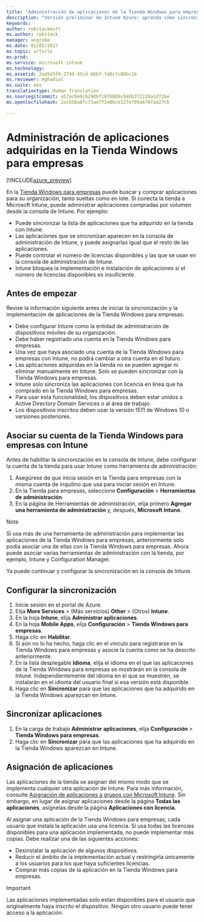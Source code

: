 ```yaml
---
title: "Administración de aplicaciones de la Tienda Windows para empresas | Versión preliminar de Intune Azure | Microsoft Docs"
description: "Versión preliminar de Intune Azure: aprenda cómo sincronizar aplicaciones en Intune desde la Tienda Windows para empresas y luego asignarlas y realizar el seguimiento de ellas."
keywords: 
author: robstackmsft
ms.author: robstack
manager: angrobe
ms.date: 02/02/2017
ms.topic: article
ms.prod: 
ms.service: microsoft-intune
ms.technology: 
ms.assetid: 2ed5d3f0-2749-45cd-b6bf-fd8c7c08bc1b
ms.reviewer: mghadial
ms.suite: ems
translationtype: Human Translation
ms.sourcegitcommit: a57ac0e6cb29dbfc87bb09c04bb372228a1d72be
ms.openlocfilehash: 2acb58a8fc71ae7f2e0bce127e709a678faa27cb

---
```


# <a name="how-to-manage-apps-you-purchased-from-the-windows-store-for-business"></a>Administración de aplicaciones adquiridas en la Tienda Windows para empresas

[!INCLUDE[azure_preview](../includes/azure_preview.md)]


En la [Tienda Windows para empresas](https://www.microsoft.com/business-store) puede buscar y comprar aplicaciones para su organización, tanto sueltas como en lote. Si conecta la tienda a Microsoft Intune, puede administrar aplicaciones compradas por volumen desde la consola de Intune. Por ejemplo:
* Puede sincronizar la lista de aplicaciones que ha adquirido en la tienda con Intune.
* Las aplicaciones que se sincronizan aparecen en la consola de administración de Intune, y puede asignarlas igual que el resto de las aplicaciones.
* Puede controlar el número de licencias disponibles y las que se usan en la consola de administración de Intune.
* Intune bloquea la implementación e instalación de aplicaciones si el número de licencias disponibles es insuficiente.

## <a name="before-you-start"></a>Antes de empezar
Revise la información siguiente antes de iniciar la sincronización y la implementación de aplicaciones de la Tienda Windows para empresas:
* Debe configurar Intune como la entidad de administración de dispositivos móviles de su organización.
* Debe haber registrado una cuenta en la Tienda Windows para empresas.
* Una vez que haya asociado una cuenta de la Tienda Windows para empresas con Intune, no podrá cambiar a otra cuenta en el futuro.
* Las aplicaciones adquiridas en la tienda no se pueden agregar ni eliminar manualmente en Intune. Solo se pueden sincronizar con la Tienda Windows para empresas.
* Intune solo sincroniza las aplicaciones con licencia en línea que ha comprado en la Tienda Windows para empresas.
* Para usar esta funcionalidad, los dispositivos deben estar unidos a Active Directory Domain Services o al área de trabajo.
* Los dispositivos inscritos deben usar la versión 1511 de Windows 10 o versiones posteriores.

## <a name="associate-your-windows-store-for-business-account-with-intune"></a>Asociar su cuenta de la Tienda Windows para empresas con Intune
Antes de habilitar la sincronización en la consola de Intune, debe configurar la cuenta de la tienda para usar Intune como herramienta de administración:
1. Asegúrese de que inicia sesión en la Tienda para empresas con la misma cuenta de inquilino que usa para iniciar sesión en Intune.
2. En la Tienda para empresas, seleccione **Configuración** > **Herramientas de administración**.
3. En la página de Herramientas de administración, elija primero **Agregar una herramienta de administración** y, después, **Microsoft Intune**.

> [!NOTE]
> Si usa más de una herramienta de administración para implementar las aplicaciones de la Tienda Windows para empresas, anteriormente solo podía asociar una de ellas con la Tienda Windows para empresas. Ahora puede asociar varias herramientas de administración con la tienda, por ejemplo, Intune y Configuration Manager.

Ya puede continuar y configurar la sincronización en la consola de Intune.

## <a name="configure-synchronization"></a>Configurar la sincronización

1. Inicie sesión en el portal de Azure.
2. Elija **More Services** >  (Más servicios) **Other** >  (Otros) **Intune**.
3. En la hoja **Intune**, elija **Administrar aplicaciones**.
1. En la hoja **Mobile Apps**, elija **Configuración** > **Tienda Windows para empresas**.
2. Haga clic en **Habilitar**.
3. Si aún no lo ha hecho, haga clic en el vínculo para registrarse en la Tienda Windows para empresas y asocie la cuenta como se ha descrito anteriormente.
5. En la lista desplegable **Idioma**, elija el idioma en el que las aplicaciones de la Tienda Windows para empresas se mostrarán en la consola de Intune. Independientemente del idioma en el que se muestren, se instalarán en el idioma del usuario final si esa versión está disponible.
6. Haga clic en **Sincronizar** para que las aplicaciones que ha adquirido en la Tienda Windows aparezcan en Intune.

## <a name="synchronize-apps"></a>Sincronizar aplicaciones

1. En la carga de trabajo **Administrar aplicaciones**, elija **Configuración** > **Tienda Windows para empresas**.
2. Haga clic en **Sincronizar** para que las aplicaciones que ha adquirido en la Tienda Windows aparezcan en Intune.

## <a name="assign-apps"></a>Asignación de aplicaciones

Las aplicaciones de la tienda se asignan del mismo modo que se implementa cualquier otra aplicación de Intune. Para más información, consulte [Asignación de aplicaciones a grupos con Microsoft Intune](deploy-apps.md). Sin embargo, en lugar de asignar aplicaciones desde la página **Todas las aplicaciones**, asígnelas desde la página **Aplicaciones con licencia**.

Al asignar una aplicación de la Tienda Windows para empresas, cada usuario que instala la aplicación usa una licencia. Si usa todas las licencias disponibles para una aplicación implementada, no puede implementar más copias. Debe realizar una de las siguientes acciones:
* Desinstalar la aplicación de algunos dispositivos.
* Reducir el ámbito de la implementación actual y restringirla únicamente a los usuarios para los que haya suficientes licencias.
* Comprar más copias de la aplicación en la Tienda Windows para empresas.

> [!Important]
> Las aplicaciones implementadas solo están disponibles para el usuario que originalmente haya inscrito el dispositivo. Ningún otro usuario puede tener acceso a la aplicación.



<!--HONumber=Feb17_HO1-->


